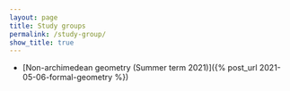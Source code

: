 ```yaml
---
layout: page
title: Study groups
permalink: /study-group/
show_title: true
---
```


- [Non-archimedean geometry (Summer term 2021)]({% post_url 2021-05-06-formal-geometry %})